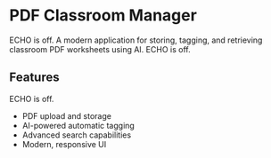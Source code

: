 # PDF Classroom Manager 
ECHO is off.
A modern application for storing, tagging, and retrieving classroom PDF worksheets using AI. 
ECHO is off.
## Features 
ECHO is off.
- PDF upload and storage 
- AI-powered automatic tagging 
- Advanced search capabilities 
- Modern, responsive UI 
